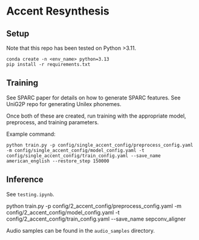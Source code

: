 # Accent Resynthesis

## Setup
Note that this repo has been tested on Python >3.11.
```
conda create -n <env_name> python=3.13
pip install -r requirements.txt
```
## Training
See SPARC paper for details on how to generate SPARC features.
See UniG2P repo for generating Unilex phonemes.

Once both of these are created, run training with the appropriate model, preprocess, and training parameters.

Example command:
```
python train.py -p config/single_accent_config/preprocess_config.yaml -m config/single_accent_config/model_config.yaml -t config/single_accent_config/train_config.yaml --save_name american_english --restore_step 150000
```
## Inference
See `testing.ipynb`.

python train.py -p config/2_accent_config/preprocess_config.yaml -m config/2_accent_config/model_config.yaml -t config/2_accent_config/train_config.yaml --save_name sepconv_aligner

Audio samples can be found in the `audio_samples` directory.
